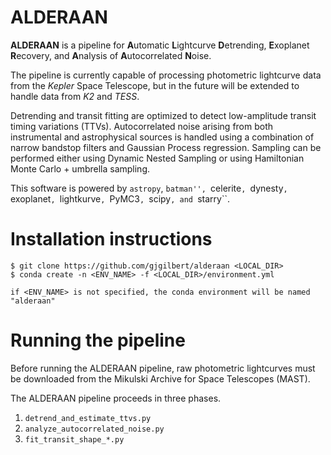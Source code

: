 # ALDERAAN
**ALDERAAN** is a pipeline for **A**utomatic **L**ightcurve **D**etrending, **E**xoplanet **R**ecovery, and **A**nalysis of **A**utocorrelated **N**oise.

The pipeline is currently capable of processing photometric lightcurve data from the *Kepler* Space Telescope, but in the future will be extended to handle data from *K2* and *TESS*.

Detrending and transit fitting are optimized to detect low-amplitude transit timing variations (TTVs). Autocorrelated noise arising from both instrumental and astrophysical sources is handled using a combination of narrow bandstop filters and Gaussian Process regression. Sampling can be performed either using Dynamic Nested Sampling or using Hamiltonian Monte Carlo + umbrella sampling.

This software is powered by  ``astropy``, ``batman'', ``celerite``, ``dynesty``, ``exoplanet``, ``lightkurve``, ``PyMC3``, ``scipy``, and ``starry``.


# Installation instructions

```
$ git clone https://github.com/gjgilbert/alderaan <LOCAL_DIR>
$ conda create -n <ENV_NAME> -f <LOCAL_DIR>/environment.yml

if <ENV_NAME> is not specified, the conda environment will be named "alderaan"
```

# Running the pipeline

Before running the ALDERAAN pipeline, raw photometric lightcurves must be downloaded from the Mikulski Archive for Space Telescopes (MAST).

The ALDERAAN pipeline proceeds in three phases.
  1. ``detrend_and_estimate_ttvs.py``
  2. ``analyze_autocorrelated_noise.py``
  3. ``fit_transit_shape_*.py``
